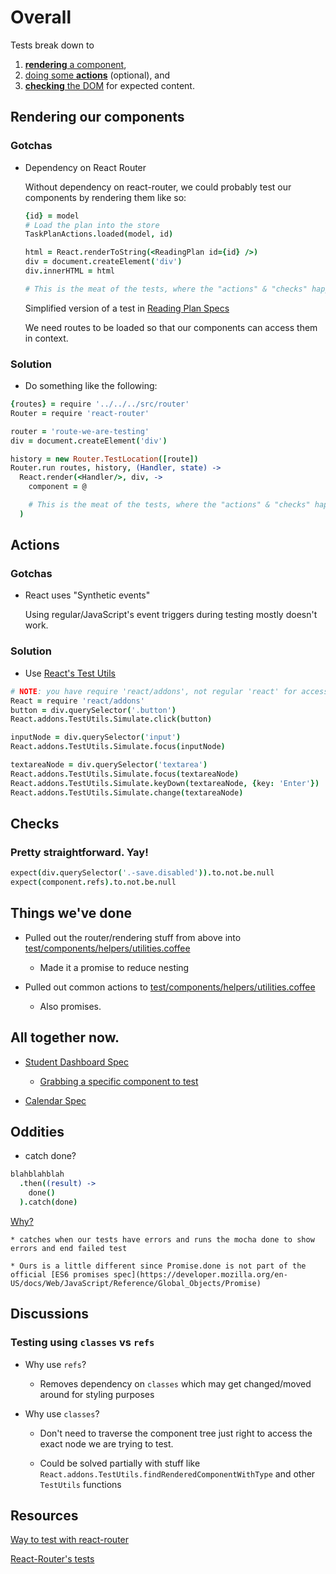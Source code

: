 # Overall

Tests break down to

1. [**rendering** a component](#rendering-our-components),
1. [doing some **actions**](#actions) (optional), and
1. [**checking** the DOM](#checks) for expected content.

## Rendering our components

### Gotchas

* Dependency on React Router

  Without dependency on react-router, we could probably test our components by rendering them like so:

  ```coffee
  {id} = model
  # Load the plan into the store
  TaskPlanActions.loaded(model, id)

  html = React.renderToString(<ReadingPlan id={id} />)
  div = document.createElement('div')
  div.innerHTML = html

  # This is the meat of the tests, where the "actions" & "checks" happen
  ```

  Simplified version of a test in [Reading Plan Specs](https://github.com/openstax/tutor-js/blob/master/test/components/reading-plan.spec.coffee)

  We need routes to be loaded so that our components can access them in context.

### Solution

  * Do something like the following:

  ```coffee
  {routes} = require '../../../src/router'
  Router = require 'react-router'

  router = 'route-we-are-testing'
  div = document.createElement('div')

  history = new Router.TestLocation([route])
  Router.run routes, history, (Handler, state) ->
    React.render(<Handler/>, div, ->
      component = @

      # This is the meat of the tests, where the "actions" & "checks" happen
    )
  ```

## Actions

### Gotchas

  * React uses "Synthetic events"

    Using regular/JavaScript's event triggers during testing mostly doesn't work.

### Solution

  * Use [React's Test Utils](https://facebook.github.io/react/docs/test-utils.html#simulate)

  ```coffee
  # NOTE: you have require 'react/addons', not regular 'react' for access to React.addons
  React = require 'react/addons'
  button = div.querySelector('.button')
  React.addons.TestUtils.Simulate.click(button)

  inputNode = div.querySelector('input')
  React.addons.TestUtils.Simulate.focus(inputNode)

  textareaNode = div.querySelector('textarea')
  React.addons.TestUtils.Simulate.focus(textareaNode)
  React.addons.TestUtils.Simulate.keyDown(textareaNode, {key: 'Enter'})
  React.addons.TestUtils.Simulate.change(textareaNode)

  ```

## Checks

### Pretty straightforward. Yay!

  ```coffee
  expect(div.querySelector('.-save.disabled')).to.not.be.null
  expect(component.refs).to.not.be.null
  ```

## Things we've done

* Pulled out the router/rendering stuff from above into [test/components/helpers/utilities.coffee](https://github.com/openstax/tutor-js/blob/master/test/components/helpers/utilities.coffee#L11-L33)

  * Made it a promise to reduce nesting

* Pulled out common actions to [test/components/helpers/utilities.coffee](https://github.com/openstax/tutor-js/blob/master/test/components/helpers/utilities.coffee#L70)

  * Also promises.

## All together now.

* [Student Dashboard Spec](https://github.com/openstax/tutor-js/blob/master/test/components/student-dashboard.spec.coffee)

  * [Grabbing a specific component to test](https://github.com/openstax/tutor-js/blob/master/test/components/student-dashboard.spec.coffee#L20)

* [Calendar Spec](https://github.com/openstax/tutor-js/blob/master/test/components/course-calendar.spec.coffee)


## Oddities

  * catch done?

  ```coffee
  blahblahblah
    .then((result) ->
      done()
    ).catch(done)
  ```

  [Why?](https://lostechies.com/derickbailey/2012/08/17/asynchronous-unit-tests-with-mocha-promises-and-winjs/)

    * catches when our tests have errors and runs the mocha done to show errors and end failed test

    * Ours is a little different since Promise.done is not part of the official [ES6 promises spec](https://developer.mozilla.org/en-US/docs/Web/JavaScript/Reference/Global_Objects/Promise)


## Discussions

### Testing using `classes` vs `refs`

  * Why use `refs`?

    * Removes dependency on `classes` which may get changed/moved around for styling purposes

  * Why use `classes`?

    * Don't need to traverse the component tree just right to access the exact node we are trying to test.

    * Could be solved partially with stuff like `React.addons.TestUtils.findRenderedComponentWithType` and other `TestUtils` functions


## Resources

[Way to test with react-router](https://gist.github.com/wayoutmind/76e17f07409be07ffdcb)

[React-Router's tests](https://github.com/rackt/react-router/tree/master/modules/__tests__)
